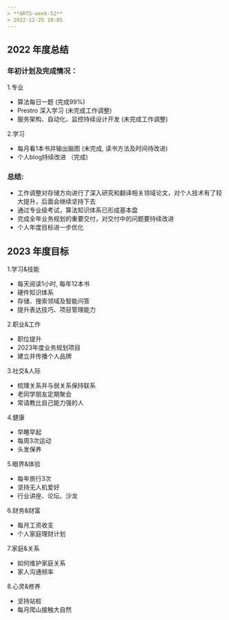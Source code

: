 ```yaml
---
> **ARTS-week-52**
> 2022-12-25 10:05
---
```


## 2022 年度总结

### 年初计划及完成情况： 
1.专业
- 算法每日一题 (完成99%)
- Prestro 深入学习 (未完成工作调整)
- 服务架构、自动化、监控持续设计开发 (未完成工作调整)

2.学习
- 每月看1本书并输出脑图 (未完成, 读书方法及时间待改进)
- 个人blog持续改进 （完成)

### 总结: 
- 工作调整对存储方向进行了深入研究和翻译相关领域论文，对个人技术有了较大提升，后面会继续坚持下去
- 通过专业级考试，算法知识体系已形成基本盘
- 完成全年业务规划的重要交付，对交付中的问题要持续改进
- 个人年度目标进一步优化

## 2023 年度目标

1.学习&技能
- 每天阅读1小时, 每年12本书
- 硬件知识体系
- 存储、搜索领域及智能问答
- 提升表达技巧、项目管理能力

2.职业&工作
- 职位提升
- 2023年度业务规划项目
- 建立并传播个人品牌

3.社交&人际
- 梳理关系并与弱关系保持联系
- 老同学朋友定期聚会
- 常请教比自己能力强的人

4.健康
- 早睡早起
- 每周3次运动
- 头发保养

5.眼界&体验
- 每年旅行3次
- 坚持无人机爱好
- 行业讲座、论坛、沙龙

6.财务&财富
- 每月工资收支
- 个人家庭理财计划

7.家庭&关系
- 如何维护家庭关系
- 家人沟通频率

8.心灵&修养
- 坚持站桩
- 每月爬山接触大自然
